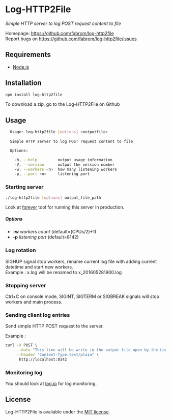 # Log-HTTP2File

_Simple HTTP server to log POST request content to file_

Homepage: https://github.com/fabrom/log-http2file  
Report bugs on https://github.com/fabrom/log-http2file/issues  
  

## Requirements

- [Node.js](http:/nodejs.org)

## Installation

```sh
npm install log-http2file
```

To download a zip, go to the Log-HTTP2File on Github  


## Usage

```sh
  Usage: log-http2file [options] <outputfile>
  
  Simple HTTP server to log POST request content to file

  Options:

    -h, --help         output usage information
    -V, --version      output the version number
    -w, --workers <n>  how many listening workers
    -p, --port <n>     listening port
```

### Starting server

```sh
./log-http2file [options] output_file_path
```
Look at [forever](https://github.com/foreverjs/forever) tool for running this server in production.

##### Options

- **-w** _workers count_          (default=(CPUs/2)+1)
- **-p** _listening port_         (default=8142)

### Log rotation

SIGHUP signal stop workers, rename current log file with adding current datetime and start new workers.  
Example : x.log will be renamed to x_201605281900.log

### Stopping server

Ctrl+C on console mode, SIGINT, SIGTERM or SIGBREAK signals will stop workers and main process.


### Sending client log entries

Send simple HTTP POST request to the server.

Example :

```sh
curl -X POST \
     --data "This line will be write in the output file open by the Log-HTTP2File server" \
     --header "Content-Type:text/plain" \
      http://localhost:8142
```

### Monitoring log

You should look at [log.io](http://logio.org) for log monitoring.


## License

Log-HTTP2File is available under the [MIT license](http://opensource.org/licenses/MIT).
